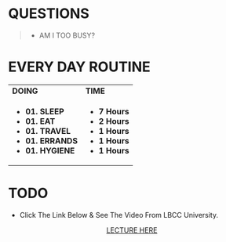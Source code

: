 # QUESTIONS
> - AM I TOO BUSY?

# EVERY DAY ROUTINE
<table>
    <tbody>
    <tr>
      <td>
        <b>DOING</b>
      </td>
      <td>
        <b>TIME</b>
      </td>
    </tr>
    <tr valign="top">
      <td>
      <ul><li><b>01. SLEEP</b></li>
          <li><b>01. EAT</b></li>
          <li><b>01. TRAVEL</b></li>
          <li><b>01. ERRANDS</b></li>
          <li><b>01. HYGIENE</b></li>
      </ul>
      </td>
      <td>
      <ul><li><b>7 Hours</b></li>
          <li><b>2 Hours</b></li>
          <li><b>1 Hours</b></li>
          <li><b>1 Hours</b></li>
          <li><b>1 Hours</b></li>
      </ul>
      </td>
      </tr>
</tbody>
</table>

# TODO 
- Click The Link Below & See The Video From LBCC University.
<td><p align="center">
<a href="https://www.youtube.com/watch?v=3_ElR-uPOhw">LECTURE HERE</a>
</p></td>
